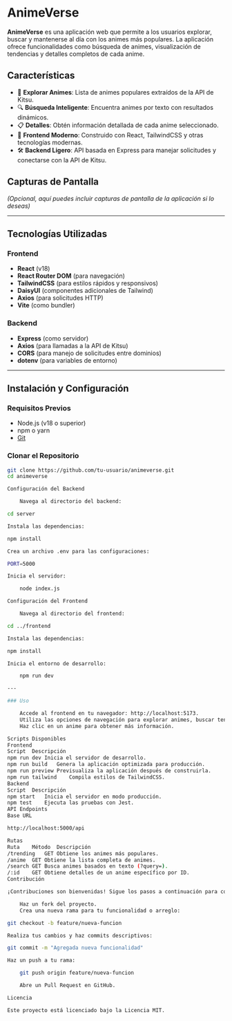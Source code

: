 # AnimeVerse

**AnimeVerse** es una aplicación web que permite a los usuarios explorar, buscar y mantenerse al día con los animes más populares. La aplicación ofrece funcionalidades como búsqueda de animes, visualización de tendencias y detalles completos de cada anime.

## Características

- 🌟 **Explorar Animes**: Lista de animes populares extraídos de la API de Kitsu.
- 🔍 **Búsqueda Inteligente**: Encuentra animes por texto con resultados dinámicos.
- 📋 **Detalles**: Obtén información detallada de cada anime seleccionado.
- 🚀 **Frontend Moderno**: Construido con React, TailwindCSS y otras tecnologías modernas.
- 🛠️ **Backend Ligero**: API basada en Express para manejar solicitudes y conectarse con la API de Kitsu.

## Capturas de Pantalla
*(Opcional, aquí puedes incluir capturas de pantalla de la aplicación si lo deseas)*

---

## Tecnologías Utilizadas

### **Frontend**
- **React** (v18)
- **React Router DOM** (para navegación)
- **TailwindCSS** (para estilos rápidos y responsivos)
- **DaisyUI** (componentes adicionales de Tailwind)
- **Axios** (para solicitudes HTTP)
- **Vite** (como bundler)

### **Backend**
- **Express** (como servidor)
- **Axios** (para llamadas a la API de Kitsu)
- **CORS** (para manejo de solicitudes entre dominios)
- **dotenv** (para variables de entorno)

---

## Instalación y Configuración

### Requisitos Previos

- Node.js (v18 o superior)
- npm o yarn
- [Git](https://git-scm.com/)

### Clonar el Repositorio

```bash
git clone https://github.com/tu-usuario/animeverse.git
cd animeverse

Configuración del Backend

    Navega al directorio del backend:

cd server

Instala las dependencias:

npm install

Crea un archivo .env para las configuraciones:

PORT=5000

Inicia el servidor:

    node index.js

Configuración del Frontend

    Navega al directorio del frontend:

cd ../frontend

Instala las dependencias:

npm install

Inicia el entorno de desarrollo:

    npm run dev

---

### Uso

    Accede al frontend en tu navegador: http://localhost:5173.
    Utiliza las opciones de navegación para explorar animes, buscar tendencias o realizar búsquedas específicas.
    Haz clic en un anime para obtener más información.

Scripts Disponibles
Frontend
Script	Descripción
npm run dev	Inicia el servidor de desarrollo.
npm run build	Genera la aplicación optimizada para producción.
npm run preview	Previsualiza la aplicación después de construirla.
npm run tailwind	Compila estilos de TailwindCSS.
Backend
Script	Descripción
npm start	Inicia el servidor en modo producción.
npm test	Ejecuta las pruebas con Jest.
API Endpoints
Base URL

http://localhost:5000/api

Rutas
Ruta	Método	Descripción
/trending	GET	Obtiene los animes más populares.
/anime	GET	Obtiene la lista completa de animes.
/search	GET	Busca animes basados en texto (?query=).
/:id	GET	Obtiene detalles de un anime específico por ID.
Contribución

¡Contribuciones son bienvenidas! Sigue los pasos a continuación para contribuir:

    Haz un fork del proyecto.
    Crea una nueva rama para tu funcionalidad o arreglo:

git checkout -b feature/nueva-funcion

Realiza tus cambios y haz commits descriptivos:

git commit -m "Agregada nueva funcionalidad"

Haz un push a tu rama:

    git push origin feature/nueva-funcion

    Abre un Pull Request en GitHub.

Licencia

Este proyecto está licenciado bajo la Licencia MIT.
